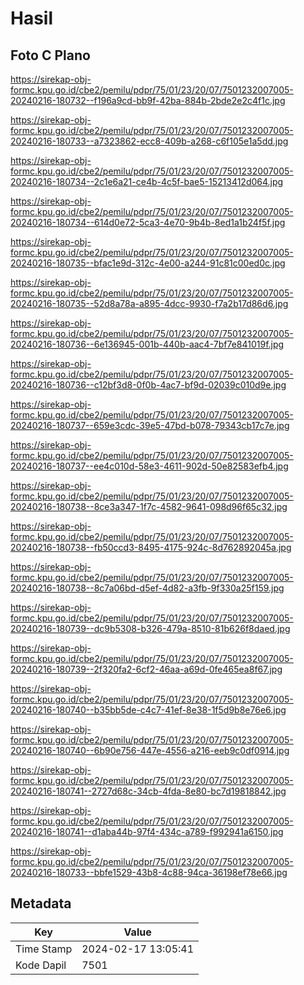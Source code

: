 # Hasil

## Foto C Plano

https://sirekap-obj-formc.kpu.go.id/cbe2/pemilu/pdpr/75/01/23/20/07/7501232007005-20240216-180732--f196a9cd-bb9f-42ba-884b-2bde2e2c4f1c.jpg

https://sirekap-obj-formc.kpu.go.id/cbe2/pemilu/pdpr/75/01/23/20/07/7501232007005-20240216-180733--a7323862-ecc8-409b-a268-c6f105e1a5dd.jpg

https://sirekap-obj-formc.kpu.go.id/cbe2/pemilu/pdpr/75/01/23/20/07/7501232007005-20240216-180734--2c1e6a21-ce4b-4c5f-bae5-15213412d064.jpg

https://sirekap-obj-formc.kpu.go.id/cbe2/pemilu/pdpr/75/01/23/20/07/7501232007005-20240216-180734--614d0e72-5ca3-4e70-9b4b-8ed1a1b24f5f.jpg

https://sirekap-obj-formc.kpu.go.id/cbe2/pemilu/pdpr/75/01/23/20/07/7501232007005-20240216-180735--bfac1e9d-312c-4e00-a244-91c81c00ed0c.jpg

https://sirekap-obj-formc.kpu.go.id/cbe2/pemilu/pdpr/75/01/23/20/07/7501232007005-20240216-180735--52d8a78a-a895-4dcc-9930-f7a2b17d86d6.jpg

https://sirekap-obj-formc.kpu.go.id/cbe2/pemilu/pdpr/75/01/23/20/07/7501232007005-20240216-180736--6e136945-001b-440b-aac4-7bf7e841019f.jpg

https://sirekap-obj-formc.kpu.go.id/cbe2/pemilu/pdpr/75/01/23/20/07/7501232007005-20240216-180736--c12bf3d8-0f0b-4ac7-bf9d-02039c010d9e.jpg

https://sirekap-obj-formc.kpu.go.id/cbe2/pemilu/pdpr/75/01/23/20/07/7501232007005-20240216-180737--659e3cdc-39e5-47bd-b078-79343cb17c7e.jpg

https://sirekap-obj-formc.kpu.go.id/cbe2/pemilu/pdpr/75/01/23/20/07/7501232007005-20240216-180737--ee4c010d-58e3-4611-902d-50e82583efb4.jpg

https://sirekap-obj-formc.kpu.go.id/cbe2/pemilu/pdpr/75/01/23/20/07/7501232007005-20240216-180738--8ce3a347-1f7c-4582-9641-098d96f65c32.jpg

https://sirekap-obj-formc.kpu.go.id/cbe2/pemilu/pdpr/75/01/23/20/07/7501232007005-20240216-180738--fb50ccd3-8495-4175-924c-8d762892045a.jpg

https://sirekap-obj-formc.kpu.go.id/cbe2/pemilu/pdpr/75/01/23/20/07/7501232007005-20240216-180738--8c7a06bd-d5ef-4d82-a3fb-9f330a25f159.jpg

https://sirekap-obj-formc.kpu.go.id/cbe2/pemilu/pdpr/75/01/23/20/07/7501232007005-20240216-180739--dc9b5308-b326-479a-8510-81b626f8daed.jpg

https://sirekap-obj-formc.kpu.go.id/cbe2/pemilu/pdpr/75/01/23/20/07/7501232007005-20240216-180739--2f320fa2-6cf2-46aa-a69d-0fe465ea8f67.jpg

https://sirekap-obj-formc.kpu.go.id/cbe2/pemilu/pdpr/75/01/23/20/07/7501232007005-20240216-180740--b35bb5de-c4c7-41ef-8e38-1f5d9b8e76e6.jpg

https://sirekap-obj-formc.kpu.go.id/cbe2/pemilu/pdpr/75/01/23/20/07/7501232007005-20240216-180740--6b90e756-447e-4556-a216-eeb9c0df0914.jpg

https://sirekap-obj-formc.kpu.go.id/cbe2/pemilu/pdpr/75/01/23/20/07/7501232007005-20240216-180741--2727d68c-34cb-4fda-8e80-bc7d19818842.jpg

https://sirekap-obj-formc.kpu.go.id/cbe2/pemilu/pdpr/75/01/23/20/07/7501232007005-20240216-180741--d1aba44b-97f4-434c-a789-f992941a6150.jpg

https://sirekap-obj-formc.kpu.go.id/cbe2/pemilu/pdpr/75/01/23/20/07/7501232007005-20240216-180733--bbfe1529-43b8-4c88-94ca-36198ef78e66.jpg


## Metadata

| Key        | Value               |
| ---------- | ------------------- |
| Time Stamp | 2024-02-17 13:05:41 |
| Kode Dapil | 7501                |




